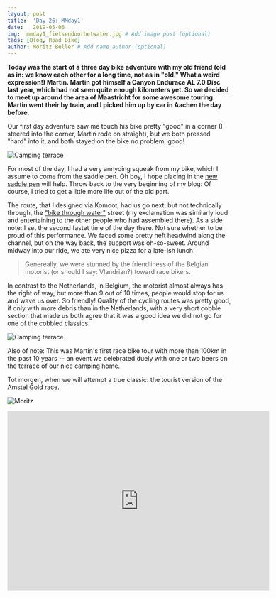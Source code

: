 ```yaml
---
layout: post
title:  'Day 26: MMday1'
date:   2019-05-06
img:  mmday1_fietsendoorhetwater.jpg # Add image post (optional)
tags: [Blog, Road Bike]
author: Moritz Beller # Add name author (optional)
---
```


**Today was the start of a three day bike adventure with my old friend
  (old as in: we know each other for a long time, not as in "old."
  What a weird expression!) Martin. Martin got himself a Canyon
  Endurace AL 7.0 Disc last year, which had not seen quite enough
  kilometers yet. So we decided to meet up around the area of
  Maastricht for some awesome touring. Martin went their by train, and
  I picked him up by car in Aachen the day before.**

Our first day adventure saw me touch his bike pretty "good" in a
corner (I steered into the corner, Martin rode on straight), but we
both pressed "hard" into it, and both stayed on the bike no problem,
good!

![Camping terrace]({{site.baseurl}}/assets/img/mmday0.jpg)

For most of the day, I had a very annyoing squeak from my bike, which
I assume to come from the saddle pen. Oh boy, I hope placing in the
[new saddle pen](/lisse) will help. Throw back to the very beginning of
my blog: Of course, I tried to get a little more life out of the old
part.

The route, that I designed via Komoot, had us go next, but not
technically through, the ["bike through
water"](https://www.fietsnetwerk.nl/actueel/innovatieve-fietsroute-door-het-water/)
street (my exclamation was similarly loud and entertaining to the
other people who had assembled there). As a side note: I set the
second fastet time of the day there. Not sure whether to be proud of
this performance. We faced some pretty heft headwind along the
channel, but on the way back, the support was oh-so-sweet. Around
midway into our ride, we ate very nice pizza for a late-ish lunch.

> Genereally, we were stunned by the friendliness of the Belgian
motorist (or should I say: Vlandrian?) toward race bikers.

In contrast to the Netherlands, in Belgium, the motorist almost always
has the right of way, but more than 9 out of 10 times, people would
stop for us and wave us over. So friendly! Quality of the cycling
routes was pretty good, if only with more debris than in the
Netherlands, with a very short cobble section that made us both agree
that it was a good idea we did not go for one of the cobbled classics.

![Camping terrace]({{site.baseurl}}/assets/img/mmday1_lanaken.jpg)

Also of note: This was Martin's first race bike tour with more than
100km in the past 10 years -- an event we celebrated duely with one or
two beers on the terrace of our nice camping home.

Tot morgen, when we will attempt a true classic: the tourist version
of the Amstel Gold race.

![Moritz]({{site.baseurl}}/assets/img/moritz.png)

<iframe height='405' width='590' frameborder='0'
allowtransparency='true' scrolling='no'
src='https://www.strava.com/activities/2359072169/embed/efcead7e43dd10019133d43d5cd0aa0fb3e4c6a7'></iframe>